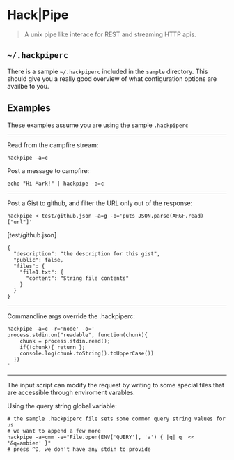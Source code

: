 # Hack|Pipe
> A unix pipe like interace for REST and streaming HTTP apis.

## `~/.hackpiperc`
There is a sample `~/.hackpiperc` included in the `sample` directory.  This should give you a really good overview of what configuration options are availbe to you.

## Examples
These examples assume you are using the sample `.hackpiperc`

----
Read from the campfire stream:
```
hackpipe -a=c
```

Post a message to campfire:
```
echo "Hi Mark!" | hackpipe -a=c
```

----
Post a Gist to github, and filter the URL only out of the response:
```
hackpipe < test/github.json -a=g -o='puts JSON.parse(ARGF.read)["url"]'
```

[test/github.json]
```
{
  "description": "the description for this gist",
  "public": false,
  "files": {
    "file1.txt": {
      "content": "String file contents"
    }
  }
}
```

----
Commandline args override the .hackpiperc:
```
hackpipe -a=c -r='node' -o='
process.stdin.on("readable", function(chunk){
    chunk = process.stdin.read();
    if(!chunk){ return };
    console.log(chunk.toString().toUpperCase())
  })
'
```

----
The input script can modify the request by writing to some special files that are accessible through enviroment varables.

Using the query string global variable:
```
# the sample .hackpiperc file sets some common query string values for us
# we want to append a few more
hackpipe -a=cmm -e="File.open(ENV['QUERY'], 'a') { |q| q  << '&q=ambien' }"
# press ^D, we don't have any stdin to provide
```
